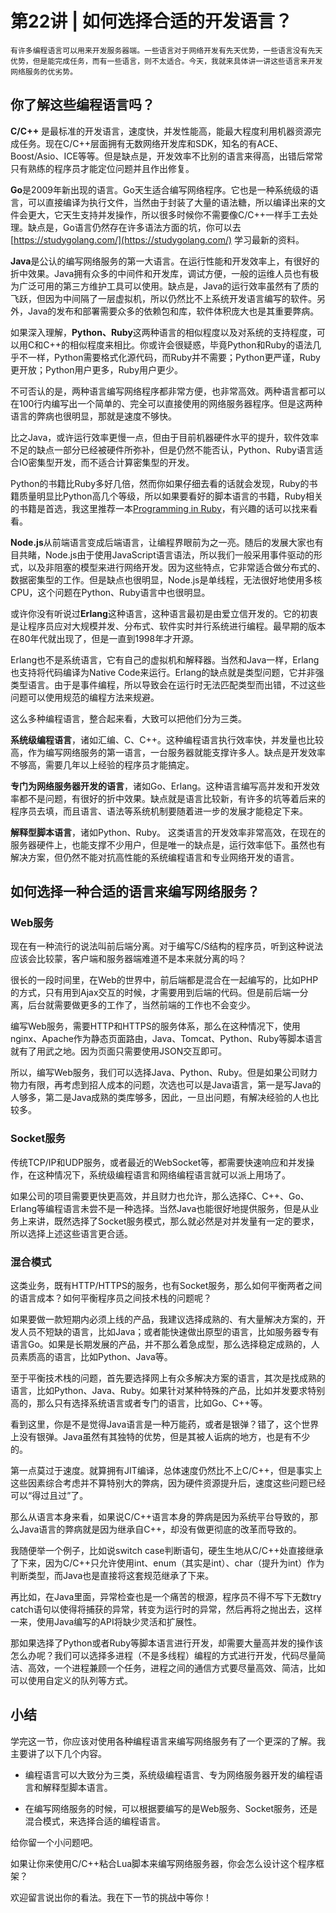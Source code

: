 # 第22讲 | 如何选择合适的开发语言？

    有许多编程语言可以用来开发服务器端。一些语言对于网络开发有先天优势，一些语言没有先天优势，但是能完成任务，而有一些语言，则不太适合。今天，我就来具体讲一讲这些语言来开发网络服务的优劣势。

## 你了解这些编程语言吗？

**C/C++** 是最标准的开发语言，速度快，并发性能高，能最大程度利用机器资源完成任务。现在C/C++层面拥有无数网络开发库和SDK，知名的有ACE、Boost/Asio、ICE等等。但是缺点是，开发效率不比别的语言来得高，出错后常常只有熟练的程序员才能定位问题并且作出修复。

**Go**是2009年新出现的语言。Go天生适合编写网络程序。它也是一种系统级的语言，可以直接编译为执行文件，当然由于封装了大量的语法糖，所以编译出来的文件会更大，它天生支持并发操作，所以很多时候你不需要像C/C++一样手工去处理。缺点是，Go语言仍然存在许多语法方面的坑，你可以去 [https://studygolang.com/](https://studygolang.com/) 学习最新的资料。

**Java**是公认的编写网络服务的第一大语言。在运行性能和开发效率上，有很好的折中效果。Java拥有众多的中间件和开发库，调试方便，一般的运维人员也有极为广泛可用的第三方维护工具可以使用。缺点是，Java的运行效率虽然有了质的飞跃，但因为中间隔了一层虚拟机，所以仍然比不上系统开发语言编写的软件。另外，Java的发布和部署需要众多的依赖包和库，软件体积庞大也是其重要弊病。

如果深入理解，**Python、Ruby**这两种语言的相似程度以及对系统的支持程度，可以用C和C++的相似程度来相比。你或许会很疑惑，毕竟Python和Ruby的语法几乎不一样，Python需要格式化源代码，而Ruby并不需要；Python更严谨，Ruby更开放；Python用户更多，Ruby用户更少。

不可否认的是，两种语言编写网络程序都非常方便，也非常高效。两种语言都可以在100行内编写出一个简单的、完全可以直接使用的网络服务器程序。但是这两种语言的弊病也很明显，那就是速度不够快。

比之Java，或许运行效率更慢一点，但由于目前机器硬件水平的提升，软件效率不足的缺点一部分已经被硬件所弥补，但是仍然不能否认，Python、Ruby语言适合IO密集型开发，而不适合计算密集型的开发。

Python的书籍比Ruby多好几倍，然而你如果仔细去看的话就会发现，Ruby的书籍质量明显比Python高几个等级，所以如果要看好的脚本语言的书籍，Ruby相关的书籍是首选，我这里推荐一本[Programming in Ruby](https://book.douban.com/subject/2032343/)，有兴趣的话可以找来看看。

**Node.js**从前端语言变成后端语言，让编程界眼前为之一亮。随后的发展大家也有目共睹，Node.js由于使用JavaScript语言语法，所以我们一般采用事件驱动的形式，以及非阻塞的模型来进行网络开发。因为这些特点，它非常适合做分布式的、数据密集型的工作。但是缺点也很明显，Node.js是单线程，无法很好地使用多核CPU，这个问题在Python、Ruby语言中也很明显。

或许你没有听说过**Erlang**这种语言，这种语言最初是由爱立信开发的。它的初衷是让程序员应对大规模并发、分布式、软件实时并行系统进行编程。最早期的版本在80年代就出现了，但是一直到1998年才开源。

Erlang也不是系统语言，它有自己的虚拟机和解释器。当然和Java一样，Erlang也支持将代码编译为Native Code来运行。Erlang的缺点就是类型问题，它并非强类型语言。由于是事件编程，所以导致会在运行时无法匹配类型而出错，不过这些问题可以使用规范的编程方法来规避。

这么多种编程语言，整合起来看，大致可以把他们分为三类。

**系统级编程语言**，诸如汇编、C、C++。这种编程语言执行效率快，并发量也比较高，作为编写网络服务的第一语言，一台服务器就能支撑许多人。缺点是开发效率不够高，需要几年以上经验的程序员才能搞定。

**专门为网络服务器开发的语言**，诸如Go、Erlang。这种语言编写高并发和开发效率都不是问题，有很好的折中效果。缺点就是语言比较新，有许多的坑等着后来的程序员去填，而且语言、语法等系统机制要随着进一步的发展才能稳定下来。

**解释型脚本语言**，诸如Python、Ruby。 这类语言的开发效率非常高效，在现在的服务器硬件上，也能支撑不少用户，但是唯一的缺点是，运行效率低下。虽然也有解决方案，但仍然不能对抗高性能的系统编程语言和专业网络开发的语言。

## 如何选择一种合适的语言来编写网络服务？

### Web服务

现在有一种流行的说法叫前后端分离。对于编写C/S结构的程序员，听到这种说法应该会比较蒙，客户端和服务器端难道不是本来就分离的吗？

很长的一段时间里，在Web的世界中，前后端都是混合在一起编写的，比如PHP的方式，只有用到Ajax交互的时候，才需要用到后端的代码。但是前后端一分离，后台就需要做更多的工作了，当然前端的工作也不会变少。

编写Web服务，需要HTTP和HTTPS的服务体系，那么在这种情况下，使用nginx、Apache作为静态页面路由，Java、Tomcat、Python、Ruby等脚本语言就有了用武之地。因为页面只需要使用JSON交互即可。

所以，编写Web服务，我们可以选择Java、Python、Ruby。但是如果公司财力物力有限，再考虑到招人成本的问题，次选也可以是Java语言，第一是写Java的人够多，第二是Java成熟的类库够多，因此，一旦出问题，有解决经验的人也比较多。

### Socket服务

传统TCP/IP和UDP服务，或者最近的WebSocket等，都需要快速响应和并发操作，在这种情况下，系统级编程语言和网络编程语言就可以派上用场了。

如果公司的项目需要更快更高效，并且财力也允许，那么选择C、C++、Go、Erlang等编程语言未尝不是一种选择。当然Java也能很好地提供服务，但是从业务上来讲，既然选择了Socket服务模式，那么就必然是对并发量有一定的要求，所以选择上述这些语言更合适。

### 混合模式

这类业务，既有HTTP/HTTPS的服务，也有Socket服务，那么如何平衡两者之间的语言成本？如何平衡程序员之间技术栈的问题呢？

如果要做一款短期内必须上线的产品，我建议选择成熟的、有大量解决方案的，开发人员不短缺的语言，比如Java；或者能快速做出原型的语言，比如服务器专有语言Go。如果是长期发展的产品，并不那么着急成型，那么选择稳定成熟的，人员素质高的语言，比如Python、Java等。

至于平衡技术栈的问题，首先要选择网上有众多解决方案的语言，其次是找成熟的语言，比如Python、Java、Ruby。如果针对某种特殊的产品，比如并发要求特别高的，那么只有选择系统语言或者专门的语言，比如Go、C++等。

看到这里，你是不是觉得Java语言是一种万能药，或者是银弹？错了，这个世界上没有银弹。Java虽然有其独特的优势，但是其被人诟病的地方，也是有不少的。

第一点莫过于速度。就算拥有JIT编译，总体速度仍然比不上C/C++，但是事实上这些因素综合考虑并不算特别大的弊病，因为硬件资源提升后，速度这些问题已经可以“得过且过”了。

那么从语言本身来看，如果说C/C++语言本身的弊病是因为系统平台导致的，那么Java语言的弊病就是因为继承自C++，却没有做更彻底的改革而导致的。

我随便举一个例子，比如说switch case判断语句，硬生生地从C/C++处直接继承了下来，因为C/C++只允许使用int、enum（其实是int）、char（提升为int）作为判断类型，而Java也是直接将这套规范继承了下来。

再比如，在Java里面，异常检查也是一个痛苦的根源，程序员不得不写下无数try catch语句以使得将捕获的异常，转变为运行时的异常，然后再将之抛出去，这样一来，使用Java编写的API将缺少灵活和扩展性。

那如果选择了Python或者Ruby等脚本语言进行开发，却需要大量高并发的操作该怎么办呢？我们可以选择多进程（不是多线程）编程的方式进行开发，代码尽量简洁、高效，一个进程兼顾一个任务，进程之间的通信方式要尽量高效、简洁，比如可以使用自定义的队列等方式。

## 小结

学完这一节，你应该对使用各种编程语言来编写网络服务有了一个更深的了解。我主要讲了以下几个内容。

*   编程语言可以大致分为三类，系统级编程语言、专为网络服务器开发的编程语言和解释型脚本语言。
    
*   在编写网络服务的时候，可以根据要编写的是Web服务、Socket服务，还是混合模式，来选择合适的编程语言。
    

给你留一个小问题吧。

如果让你来使用C/C++粘合Lua脚本来编写网络服务器，你会怎么设计这个程序框架？

欢迎留言说出你的看法。我在下一节的挑战中等你！
    